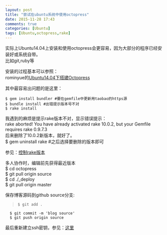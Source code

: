 ```yaml
---
layout: post
title: "尝试在ubuntu系统中使用octopress"
date: 2015-11-28 17:43
comments: true
categories: [Ubuntu]
tags: [Ubuntu,octopress,rake]
---
```

实际上Ubuntu14.04上安装和使用octopress会更容易，因为大部分的程序已经安装好或系统自带。  
比如git,ruby等  

安装的过程基本可以参照：  
rominyue的[Ubuntu14.04下搭建Octopress](http://blog.rominyue.com/blog/2014/10/04/ubuntuxia-an-zhuang-octopress/)  

其中最容易出问题的是这里：  

	$ gem install bundler #要在gemfile中更新用taobao的https源  
	$ bundle install #出错提示版本号不对  
	$ rake install  

我遇到的麻烦是提示rake版本不对，显示错误提示：  
rake aborted! You have already activated rake 10.0.2, but your Gemfile requires rake 0.9.7.3  
后来删除了10.0.2新版本，就好了。  
	$ gem uninstall rake #之后选择要删除的版本即可  

参见：[控制rake版本](http://stackoverflow.com/questions/13489953/rake-aborted-you-have-already-activated-rake-10-0-2-but-your-gemfile-requires)  

多人协作时，编辑前先获得最近版本  
	$ cd octopress  
	$ git pull origin source  
	$ cd ./_deploy  
	$ git pull origin master  

保存博客源码到github source分支:
>     $ git add .  
      $ git commit -m 'blog source'  
      $ git push origin source  


最后重新建立ssh密钥，参见：[这里](https://help.github.com/articles/generating-ssh-keys/)  
